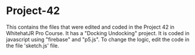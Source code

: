 # Project-42
This contains the files that were edited and coded in the Project 42 in WhitehatJR Pro Course. It has a "Docking Undocking" project. It is coded in javascript using "firebase" and "p5.js". To change the logic, edit the code in the file 'sketch.js' file.
